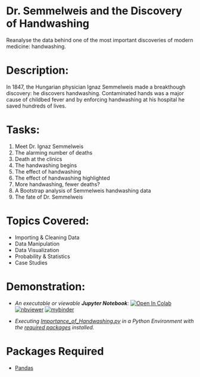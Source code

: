 # Dr. Semmelweis and the Discovery of Handwashing
Reanalyse the data behind one of the most important discoveries of modern medicine: handwashing.

# Description:
In 1847, the Hungarian physician Ignaz Semmelweis made a breakthough discovery: he discovers handwashing. Contaminated hands was a major cause of childbed fever and by enforcing handwashing at his hospital he saved hundreds of lives.

# Tasks:
1. Meet Dr. Ignaz Semmelweis
2. The alarming number of deaths
3. Death at the clinics
4. The handwashing begins
5. The effect of handwashing
6. The effect of handwashing highlighted
7. More handwashing, fewer deaths?
8. A Bootstrap analysis of Semmelweis handwashing data
9. The fate of Dr. Semmelweis

# Topics Covered:
- Importing & Cleaning Data
- Data Manipulation
- Data Visualization
- Probability & Statistics
- Case Studies

# Demonstration:

- *An executable or viewable **Jupyter Notebook**:* 
[![Open In Colab](https://colab.research.google.com/assets/colab-badge.svg)](https://colab.research.google.com/github/Suraj-Patro/Handwashing_Importance/blob/main/Importance_of_Handwashing.ipynb)
[![nbviewer](https://raw.githubusercontent.com/jupyter/design/master/logos/Badges/nbviewer_badge.svg)](https://nbviewer.jupyter.org/github/Suraj-Patro/Handwashing_Importance/blob/main/Importance_of_Handwashing.ipynb)
[![mybinder](https://mybinder.org/badge_logo.svg)](https://mybinder.org/v2/gh/Suraj-Patro/Handwashing_Importance/blob/main/Importance_of_Handwashing.ipynb)

- *Executing [Importance_of_Handwashing.py](https://raw.githubusercontent.com/Suraj-Patro/Handwashing_Importance/main/importance_of_handwashing.py) in a Python Environment with the [required packages](https://github.com/Suraj-Patro/Handwashing_Importance#packages-required) installed.*

# Packages Required
- [Pandas](https://pandas.pydata.org/pandas-docs/stable/getting_started/index.html#getting-started)
